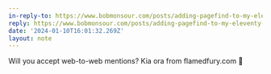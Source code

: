 ```yaml
---
in-reply-to: https://www.bobmonsour.com/posts/adding-pagefind-to-my-eleventy-personal-site.md/
reply: https://www.bobmonsour.com/posts/adding-pagefind-to-my-eleventy-personal-site.md/
date: '2024-01-10T16:01:32.269Z'
layout: note
---
```

Will you accept web-to-web mentions? Kia ora from flamedfury.com :wave: